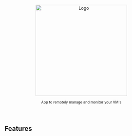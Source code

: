 
<p align="center">
  <img src="https://raw.githubusercontent.com/gauravmehta13/ReCon./master/github%20logo.png?token=AMMWUTFGB232RAVNQ3WVUQS7LN46O" alt="Logo"width="300" height="300"  />
</p>
<p align="center">
  <sub>App to remotely manage and monitor your VM's<sub>
</p>
 
 <p align="center">
  <img src="https://raw.githubusercontent.com/andreasbm/readme/master/assets/lines/colored.png" img width="5000" height="5" />
</p>

> 
 <p align="center">
  <img src="https://raw.githubusercontent.com/andreasbm/readme/master/assets/lines/colored.png" img width="5000" height="5" />
</p>
<h2>Features</h2>
 
